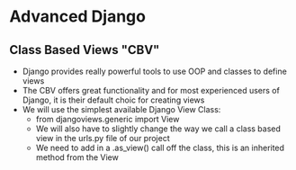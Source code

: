 # Advanced Django

## Class Based Views "CBV"

- Django provides really powerful tools to use OOP and classes to define views
- The CBV offers great functionality and for most experienced users of Django, it is their default choic for creating views
- We will use the simplest available Django View Class:
  - from djangoviews.generic import View
  - We will also have to slightly change the way we call a class based view in the urls.py file of our project
  - We need to add in a .as_view() call off the class, this is an inherited method from the View
